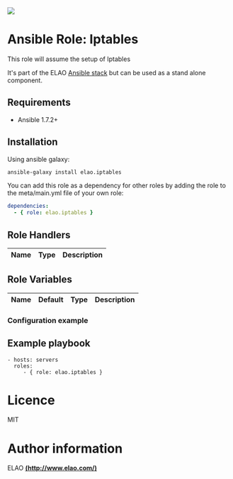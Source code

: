 <img src="http://www.elao.com/images/corpo/logo_red_small.png"/>

# Ansible Role: Iptables

This role will assume the setup of Iptables

It's part of the ELAO [Ansible stack](http://ansible.elao.com) but can be used as a stand alone component.

## Requirements

- Ansible 1.7.2+

## Installation

Using ansible galaxy:

```bash
ansible-galaxy install elao.iptables
```
You can add this role as a dependency for other roles by adding the role to the meta/main.yml file of your own role:

```yaml
dependencies:
  - { role: elao.iptables }
```

## Role Handlers

|Name|Type|Description|
|----|----|-----------|

## Role Variables

|Name|Default|Type|Description|
|----|-------|----|-----------|

### Configuration example

## Example playbook

    - hosts: servers
      roles:
         - { role: elao.iptables }

# Licence

MIT

# Author information

ELAO [**(http://www.elao.com/)**](http://www.elao.com)
